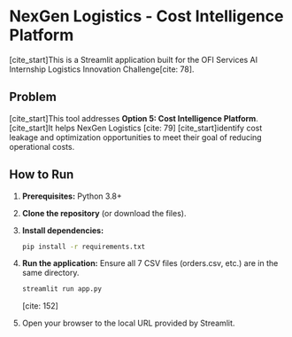 # NexGen Logistics - Cost Intelligence Platform

[cite_start]This is a Streamlit application built for the OFI Services AI Internship Logistics Innovation Challenge[cite: 78].

## Problem
[cite_start]This tool addresses **Option 5: Cost Intelligence Platform**. [cite_start]It helps NexGen Logistics [cite: 79] [cite_start]identify cost leakage and optimization opportunities to meet their goal of reducing operational costs.

## How to Run
1.  **Prerequisites:** Python 3.8+
2.  **Clone the repository** (or download the files).
3.  **Install dependencies:**
    ```bash
    pip install -r requirements.txt
    ```
    
4.  **Run the application:**
    Ensure all 7 CSV files (orders.csv, etc.) are in the same directory.
    ```bash
    streamlit run app.py
    ```
    [cite: 152]
5.  Open your browser to the local URL provided by Streamlit.
